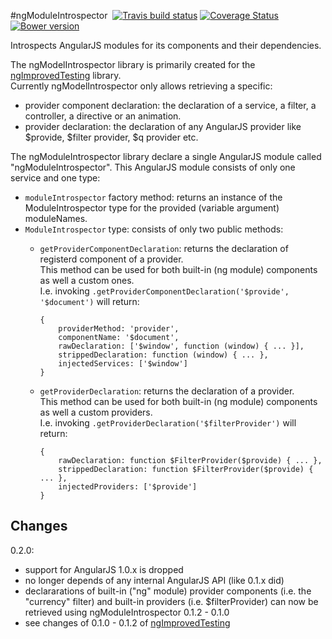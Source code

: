 #ngModuleIntrospector &nbsp;[![Travis build status](https://travis-ci.org/evangalen/ng-module-introspector.png?branch=master)](https://travis-ci.org/evangalen/ng-module-introspector)&nbsp;[![Coverage Status](https://coveralls.io/repos/evangalen/ng-module-introspector/badge.png)](https://coveralls.io/r/evangalen/ng-module-introspector?branch=coveralls-setting)&nbsp;[![Bower version](https://badge.fury.io/bo/ng-module-introspector.svg)](http://badge.fury.io/bo/ng-module-introspector)

Introspects AngularJS modules for its components and their dependencies.

The ngModelIntrospector library is primarily created for the [ngImprovedTesting](https://github.com/evangalen/ng-improved-testing/) library.<br>
Currently ngModelIntrospector only allows retrieving a specific:
 - provider component declaration: the declaration of a service, a filter, a controller, a directive or an animation.
 - provider declaration: the declaration of any AngularJS provider like $provide, $filter provider, $q provider etc.

The ngModuleIntrospector library declare a single AngularJS module called "ngModuleIntrospector".
This AngularJS module consists of only one service and one type:
 - `moduleIntrospector` factory method: returns an instance of the ModuleIntrospector type for the provided (variable argument) moduleNames.
 - `ModuleIntrospector` type: consists of only two public methods:
    - `getProviderComponentDeclaration`: returns the declaration of registerd component of a provider.<br>
      This method can be used for both built-in (ng module) components as well a custom ones.<br>
      I.e. invoking `.getProviderComponentDeclaration('$provide', '$document')` will return:<br>
      
          {
              providerMethod: 'provider',
              componentName: '$document',
              rawDeclaration: ['$window', function (window) { ... }],
              strippedDeclaration: function (window) { ... },
              injectedServices: ['$window']
          }

    - `getProviderDeclaration`: returns the declaration of a provider.<br>
      This method can be used for both built-in (ng module) components as well a custom providers.<br>
      I.e. invoking `.getProviderDeclaration('$filterProvider')` will return:<br>
      
          {
              rawDeclaration: function $FilterProvider($provide) { ... },
              strippedDeclaration: function $FilterProvider($provide) { ... },
              injectedProviders: ['$provide']
          }

Changes
-------
0.2.0:
 - support for AngularJS 1.0.x is dropped
 - no longer depends of any internal AngularJS API (like 0.1.x did)
 - declararations of built-in ("ng" module) provider components (i.e. the "currency" filter) and built-in providers      (i.e. $filterProvider) can now be retrieved using ngModuleIntrospector
0.1.2 - 0.1.0
 - see changes of 0.1.0 - 0.1.2 of [ngImprovedTesting](https://github.com/evangalen/ng-improved-testing/)
